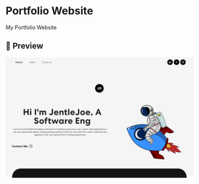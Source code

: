 # Portfolio Website

My Portfolio Website

## 🚀 Preview
![Admin Dashboard Preview](https://github.com/JentleJoe/my_portfolio/blob/master/src/assets/img/portfolio.png)
